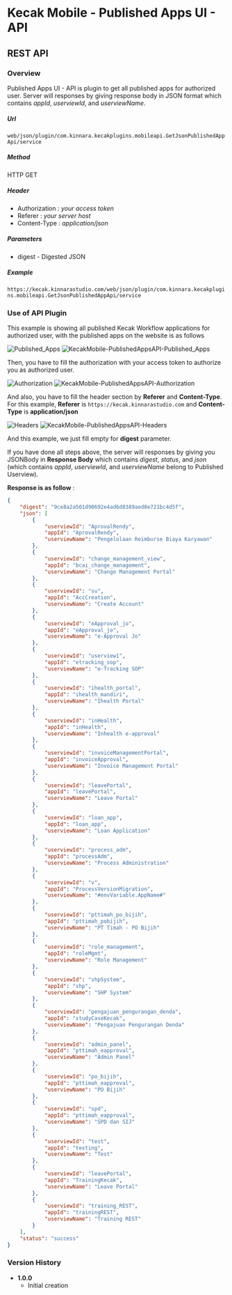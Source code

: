 # Kecak Mobile - Published Apps UI - API #

## REST API ##

### Overview ###

Published Apps UI - API is plugin to get all published apps for authorized user. Server will responses by giving response body in JSON format which contains *appId*, *userviewId*, and *userviewName*.

##### Url #####

`web/json/plugin/com.kinnara.kecakplugins.mobileapi.GetJsonPublishedAppApi/service`

##### Method #####
HTTP GET

##### Header #####
* Authorization : *your access token*
* Referer : *your server host*
* Content-Type : *application/json*

##### Parameters #####
* digest - Digested JSON

##### Example #####
`https://kecak.kinnarastudio.com/web/json/plugin/com.kinnara.kecakplugins.mobileapi.GetJsonPublishedAppApi/service`

### Use of API Plugin ###

This example is showing all published Kecak Workflow applications for authorized user, with the published apps on the website is as follows

![Published_Apps](/uploads/9b1c60449921578215cbc494c7d5b6dd/Published_Apps.PNG)
<img src="https://raw.githubusercontent.com/kinnara-digital-studio/kecak-workflow/master/docs/assets/KKecakMobile-PublishedAppsAPI-Published_Apps.PNG" alt="KecakMobile-PublishedAppsAPI-Published_Apps" />


Then, you have to fill the authorization with your access token to authorize you as authorized user.

![Authorization](/uploads/210cd74f9f34028f56a0ebf2af4f09e6/Authorization.PNG)
<img src="https://raw.githubusercontent.com/kinnara-digital-studio/kecak-workflow/master/docs/assets/KKecakMobile-PublishedAppsAPI-Authorization.PNG" alt="KecakMobile-PublishedAppsAPI-Authorization" />

And also, you have to fill the header section by **Referer** and **Content-Type**. For this example, **Referer** is `https://kecak.kinnarastudio.com` and **Content-Type** is **application/json**

![Headers](/uploads/3f30072717166731d16c7ce28284a007/Headers.PNG)
<img src="https://raw.githubusercontent.com/kinnara-digital-studio/kecak-workflow/master/docs/assets/KKecakMobile-PublishedAppsAPI-Headers.PNG" alt="KecakMobile-PublishedAppsAPI-Headers" />

And this example, we just fill empty for **digest** parameter.

If you have done all steps above, the server will responses by giving you JSONBody in **Response Body** which contains *digest*, *status*, and *json* (which contains *appId*, *userviewId*, and *userviewName* belong to Published Userview).

**Response is as follow** :
```json
{
    "digest": "9ce8a2a501d90692e4ad6d8389aed8e721bc4d5f",
    "json": [
        {
            "userviewId": "AprovalRendy",
            "appId": "AprovalRendy",
            "userviewName": "Pengelolaan Reimburse Biaya Karyawan"
        },
        {
            "userviewId": "change_management_view",
            "appId": "bcai_change_management",
            "userviewName": "Change Management Portal"
        },
        {
            "userviewId": "su",
            "appId": "AccCreation",
            "userviewName": "Create Account"
        },
        {
            "userviewId": "eApproval_jo",
            "appId": "eApproval_jo",
            "userviewName": "e-Approval Jo"
        },
        {
            "userviewId": "userview1",
            "appId": "etracking_sop",
            "userviewName": "e-Tracking SOP"
        },
        {
            "userviewId": "ihealth_portal",
            "appId": "ihealth_mandiri",
            "userviewName": "Ihealth Portal"
        },
        {
            "userviewId": "inHealth",
            "appId": "inHealth",
            "userviewName": "Inhealth e-approval"
        },
        {
            "userviewId": "invoiceManagementPortal",
            "appId": "invoiceApproval",
            "userviewName": "Invoice Management Portal"
        },
        {
            "userviewId": "leavePortal",
            "appId": "leavePortal",
            "userviewName": "Leave Portal"
        },
        {
            "userviewId": "loan_app",
            "appId": "loan_app",
            "userviewName": "Loan Application"
        },
        {
            "userviewId": "process_adm",
            "appId": "processAdm",
            "userviewName": "Process Administration"
        },
        {
            "userviewId": "v",
            "appId": "ProcessVersionMigration",
            "userviewName": "#envVariable.AppName#"
        },
        {
            "userviewId": "pttimah_po_bijih",
            "appId": "pttimah_pobijih",
            "userviewName": "PT Timah - PO Bijih"
        },
        {
            "userviewId": "role_management",
            "appId": "roleMgmt",
            "userviewName": "Role Management"
        },
        {
            "userviewId": "shpSystem",
            "appId": "shp",
            "userviewName": "SHP System"
        },
        {
            "userviewId": "pengajuan_pengurangan_denda",
            "appId": "studyCaseKecak",
            "userviewName": "Pengajuan Pengurangan Denda"
        },
        {
            "userviewId": "admin_panel",
            "appId": "pttimah_eapproval",
            "userviewName": "Admin Panel"
        },
        {
            "userviewId": "po_bijih",
            "appId": "pttimah_eapproval",
            "userviewName": "PO Bijih"
        },
        {
            "userviewId": "spd",
            "appId": "pttimah_eapproval",
            "userviewName": "SPD dan SIJ"
        },
        {
            "userviewId": "test",
            "appId": "testing",
            "userviewName": "Test"
        },
        {
            "userviewId": "leavePortal",
            "appId": "TrainingKecak",
            "userviewName": "Leave Portal"
        },
        {
            "userviewId": "training_REST",
            "appId": "trainingREST",
            "userviewName": "Training REST"
        }
    ],
    "status": "success"
}
```

### Version History ###

*  **1.0.0**
   * Initial creation

